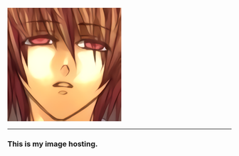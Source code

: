 ![](https://github.com/shien7654321/ImageHosting/raw/master/Images/Suta/Suta_256.png)
***
### This is my image hosting.
